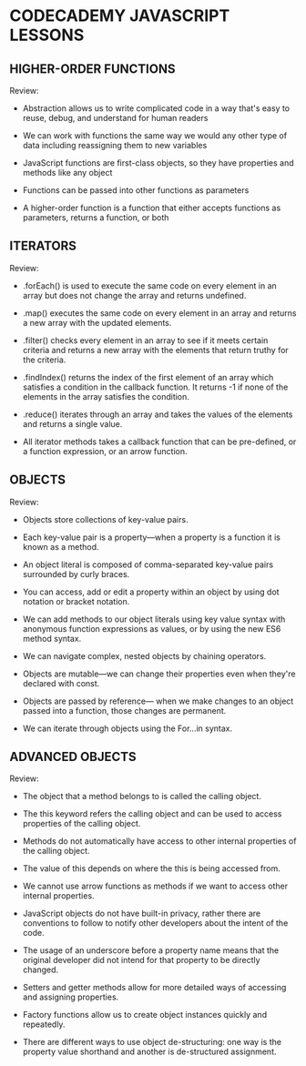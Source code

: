 # CODECADEMY JAVASCRIPT LESSONS

## HIGHER-ORDER FUNCTIONS

Review:

- Abstraction allows us to write complicated code in a way that's easy to reuse, debug, and understand for human readers

- We can work with functions the same way we would any other type of data including reassigning them to new variables

- JavaScript functions are first-class objects, so they have properties and methods like any object

- Functions can be passed into other functions as parameters

- A higher-order function is a function that either accepts functions as parameters, returns a function, or both


## ITERATORS

Review:

- .forEach() is used to execute the same code on every element in an array but does not change the array and returns undefined.

- .map() executes the same code on every element in an array and returns a new array with the updated elements.

- .filter() checks every element in an array to see if it meets certain criteria and returns a new array with the elements that return truthy for the criteria.

- .findIndex() returns the index of the first element of an array which satisfies a condition in the callback function. It returns -1 if none of the elements in the array satisfies the condition.

- .reduce() iterates through an array and takes the values of the elements and returns a single value.

- All iterator methods takes a callback function that can be pre-defined, or a function expression, or an arrow function.

## OBJECTS

Review:

- Objects store collections of key-value pairs.

- Each key-value pair is a property—when a property is a function it is known as a method.

- An object literal is composed of comma-separated key-value pairs surrounded by curly braces.

- You can access, add or edit a property within an object by using dot notation or bracket notation.

- We can add methods to our object literals using key value syntax with anonymous function expressions as values, or by using the new ES6 method syntax.

- We can navigate complex, nested objects by chaining operators.

- Objects are mutable—we can change their properties even when they're declared with const.

- Objects are passed by reference— when we make changes to an object passed into a function, those changes are permanent.

- We can iterate through objects using the For...in syntax.


## ADVANCED OBJECTS

Review:

- The object that a method belongs to is called the calling object.

- The this keyword refers the calling object and can be used to access properties of the calling object.

- Methods do not automatically have access to other internal properties of the calling object.

- The value of this depends on where the this is being accessed from.

- We cannot use arrow functions as methods if we want to access other internal properties.

- JavaScript objects do not have built-in privacy, rather there are conventions to follow to notify other developers about the intent of the code.

- The usage of an underscore before a property name means that the original developer did not intend for that property to be directly changed.

- Setters and getter methods allow for more detailed ways of accessing and assigning properties.

- Factory functions allow us to create object instances quickly and repeatedly.

- There are different ways to use object de-structuring: one way is the property value shorthand and another is de-structured assignment.
